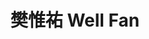 ---
chinese_name: 樊惟祐
english_name: Well Fan
title: 樊惟祐 Well Fan
id: fanwell
collection: members
position: Part-time Research Assistant
type: part-time research assistant
department: 經濟學系碩士班一年級
image_path: https://source.unsplash.com/collection/139386/600x600?a=.png
photo: pt_ra/bio-photo.jpg
blurb: 123
---